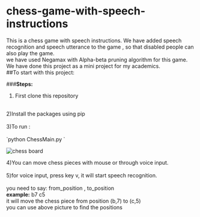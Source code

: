 # chess-game-with-speech-instructions
This is a chess game with speech instructions. We have added speech recognition and speech utterance to the game , so that disabled people can also play the game.<br>
we have used Negamax  with Alpha-beta pruning algorithm for this game.<br>
We have done this project as a mini project for my academics.   
##To start with this project:

###<b>Steps:</b>
1) First clone this repository <br>
<br>
2)Install the packages using pip <br>
<br>
3)To run : <br>
<br>
`python ChessMain.py `

![chess board](https://github.com/shylesharepelly/chess-game-with-speech-instructions/assets/66762947/9d81e74b-29cd-4637-981f-4e0baa7cf06e)
<br>

4)You can move chess pieces with mouse or through voice input.<br>
<br>
5)for voice input, press key v, it will start speech recognition.<br>
<br>
    you need to say:  from_position , to_position<br>
    <b>example:</b> b7 c5<br>
      it will move the chess piece from position (b,7) to (c,5)<br>
    you can use above picture to find the positions
